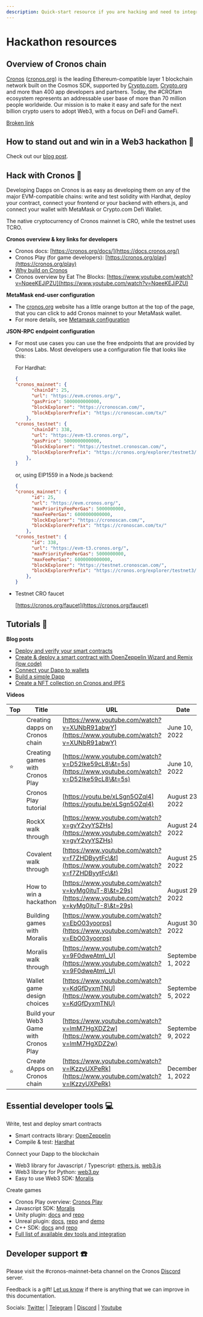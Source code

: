 ```yaml
---
description: Quick-start resource if you are hacking and need to integrate with Cronos.
---
```


# Hackathon resources

## Overview of Cronos chain

[Cronos](https://cronos.org/) ([cronos.org](http://cronos.org)) is the leading Ethereum-compatible layer 1 blockchain network built on the Cosmos SDK, supported by [Crypto.com](http://crypto.com), [Crypto.org](http://crypto.org) and more than 400 app developers and partners. Today, the #CROfam ecosystem represents an addressable user base of more than 70 million people worldwide. Our mission is to make it easy and safe for the next billion crypto users to adopt Web3, with a focus on DeFi and GameFi.

[Broken link](broken-reference "mention")

## How to stand out and win in a Web3 hackathon 🥇

Check out our [blog post](https://cronoslabs.substack.com/p/cronos-developer-series-5-tips-to-stand-out-in-a-web3-hackathon-924d774f1617).

## Hack with Cronos 🥚

Developing Dapps on Cronos is as easy as developing them on any of the major EVM-compatible chains: write and test solidity with Hardhat, deploy your contract, connect your frontend or your backend with ethers.js, and connect your wallet with MetaMask or Crypto.com Defi Wallet.

The native cryptocurrency of Cronos mainnet is CRO, while the testnet uses TCRO.

**Cronos overview & key links for developers**

* Cronos docs: [https://cronos.org/docs/](https://docs.cronos.org/)
* Cronos Play (for game developers): [https://cronos.org/play](https://cronos.org/play)
* [Why build on Cronos](https://cronoslabs.substack.com/p/why-build-grow-on-cronos-692da1de7885)
* Cronos overview by Eat The Blocks: [https://www.youtube.com/watch?v=NqeeKEJiPZU](https://www.youtube.com/watch?v=NqeeKEJiPZU)

**MetaMask end-user configuration**

* The [cronos.org](http://cronos.org) website has a little orange button at the top of the page, that you can click to add Cronos mainnet to your MetaMask wallet.
* For more details, see [Metamask configuration](../../for-users/metamask.md)

**JSON-RPC endpoint configuration**

*   For most use cases you can use the free endpoints that are provided by Cronos Labs. Most developers use a configuration file that looks like this:

    For Hardhat:

    ```json
    {
    "cronos_mainnet": {
          "chainId": 25,
          "url": "https://evm.cronos.org/",
          "gasPrice": 5000000000000,
          "blockExplorer": "https://cronoscan.com/",
          "blockExplorerPrefix": "https://cronoscan.com/tx/"
        },
    "cronos_testnet": {
          "chainId": 338,
          "url": "https://evm-t3.cronos.org/",
          "gasPrice": 5000000000000,
          "blockExplorer": "https://testnet.cronoscan.com/",
          "blockExplorerPrefix": "https://cronos.org/explorer/testnet3/tx/"
        },
    }
    ```

    or, using EIP1559 in a Node.js backend:

    ```json
    {
    "cronos_mainnet": {
          "id": 25,
          "url": "https://evm.cronos.org/",
          "maxPriorityFeePerGas": 5000000000,
          "maxFeePerGas": 6000000000000,
          "blockExplorer": "https://cronoscan.com/",
          "blockExplorerPrefix": "https://cronoscan.com/tx/"
        },
    "cronos_testnet": {
          "id": 338,
          "url": "https://evm-t3.cronos.org/",
          "maxPriorityFeePerGas": 5000000000,
          "maxFeePerGas": 6000000000000,
          "blockExplorer": "https://testnet.cronoscan.com/",
          "blockExplorerPrefix": "https://cronos.org/explorer/testnet3/tx/"
        },
    }
    ```
*   Testnet CRO faucet

    [https://cronos.org/faucet](https://cronos.org/faucet)

## Tutorials 🚀

**Blog posts**

* [Deploy and verify your smart contracts](https://cronoslabs.substack.com/p/cronos-developer-series-deploy-verify-your-contracts-using-hardhat-8b6ab6928986)
* [Create & deploy a smart contract with OpenZeppelin Wizard and Remix (low code)](https://cronoslabs.substack.com/p/cronos-developer-series-create-deploy-a-smart-contract-with-openzeppelin-wizard-and-remix-5b6769fc8b93)
* [Connect your Dapp to wallets](https://cronoslabs.substack.com/p/cronos-developer-series-connect-your-dapp-with-defi-wallet-metamask-and-trust-wallet-77419fe696a5)
* [Build a simple Dapp](https://cronoslabs.substack.com/p/cronos-developer-series-build-a-simple-dapp-with-react-crypto-com-defi-wallet-and-metamask-87c37ccd589f)
* [Create a NFT collection on Cronos and IPFS](https://cronoslabs.substack.com/p/cronos-developer-series-build-a-simple-dapp-with-react-crypto-com-defi-wallet-and-metamask-87c37ccd589f)

**Videos**

| Top | Title                                 | URL                                                                                                      | Date              |
| --- | ------------------------------------- | -------------------------------------------------------------------------------------------------------- | ----------------- |
|     | Creating dapps on Cronos chain        | [https://www.youtube.com/watch?v=XUNbR91abwY](https://www.youtube.com/watch?v=XUNbR91abwY)               | June 10, 2022     |
| ⭐️  | Creating games with Cronos Play       | [https://www.youtube.com/watch?v=D52Ike59cL8\&t=5s](https://www.youtube.com/watch?v=D52Ike59cL8\&t=5s)   | June 10, 2022     |
|     | Cronos Play tutorial                  | [https://youtu.be/xLSgn5OZql4](https://youtu.be/xLSgn5OZql4)                                             | August 23, 2022   |
|     | RockX walk through                    | [https://www.youtube.com/watch?v=gvY2vyYSZHs](https://www.youtube.com/watch?v=gvY2vyYSZHs)               | August 24, 2022   |
|     | Covalent walk through                 | [https://www.youtube.com/watch?v=f7ZHDByytFc\&t](https://www.youtube.com/watch?v=f7ZHDByytFc\&t)         | August 25, 2022   |
|     | How to win a hackathon                | [https://www.youtube.com/watch?v=kyMg0jtuT-8\&t=29s](https://www.youtube.com/watch?v=kyMg0jtuT-8\&t=29s) | August 29, 2022   |
|     | Building games with Moralis           | [https://www.youtube.com/watch?v=EbO03yoorps](https://www.youtube.com/watch?v=EbO03yoorps)               | August 30, 2022   |
|     | Moralis walk through                  | [https://www.youtube.com/watch?v=9F0dweAtm\_U](https://www.youtube.com/watch?v=9F0dweAtm\_U)             | September 1, 2022 |
|     | Wallet game design choices            | [https://www.youtube.com/watch?v=KdGfDyxmTNU](https://www.youtube.com/watch?v=KdGfDyxmTNU)               | September 5, 2022 |
|     | Build your Web3 Game with Cronos Play | [https://www.youtube.com/watch?v=lmM7HgXDZ2w](https://www.youtube.com/watch?v=lmM7HgXDZ2w)               | September 9, 2022 |
| ⭐️  | Create dApps on Cronos chain          | [https://www.youtube.com/watch?v=lKzzyUXPeRk](https://www.youtube.com/watch?v=lKzzyUXPeRk)               | December 1, 2022  |

## Essential developer tools 💻

Write, test and deploy smart contracts

* Smart contracts library: [OpenZeppelin](https://www.openzeppelin.com/)
* Compile & test: [Hardhat](https://hardhat.org/)

Connect your Dapp to the blockchain

* Web3 library for Javascript / Typescript: [ethers.js](https://docs.ethers.io/v5/), [web3.js](https://web3js.readthedocs.io/)
* Web3 library for Python: [web3.py](https://web3py.readthedocs.io/)
* Easy to use Web3 SDK: [Moralis](https://moralis.io/)

Create games

* Cronos Play overview: [Cronos Play](https://cronos.org/docs/play/cronos-gamefi-integraton.html)
* Javascript SDK: [Moralis](https://moralis.io/)
* Unity plugin: [docs](https://cronos.org/docs/play/getting-started.html) and [repo](https://github.com/ChainSafe/web3.unity)
* Unreal plugin: [docs](https://cronos.org/docs/play/getting-started\_unreal.html#pre-requisites), [repo](https://github.com/cronos-labs/play-unreal-plugin) and [demo](https://github.com/cronos-labs/play-unreal-demo)
* C++ SDK: [docs](https://cronos.org/docs/play/getting-started\_cpp.html#pre-requisites) and [repo](https://github.com/cronos-labs/play-cpp-sdk)
* [Full list of available dev tools and integration](../useful-projects-on-cronos/overview-of-dev-tools-and-integrations.md)

## Developer support ☎️

Please visit the #cronos-mainnet-beta channel on the Cronos [Discord](https://discord.com/invite/pahqHz26q4) server.

Feedback is a gift! [Let us know](mailto:contact@cronoslabs.org) if there is anything that we can improve in this documentation.

Socials: [Twitter](https://twitter.com/cronos\_chain) | [Telegram](https://t.me/Cryptoorg\_Chain\_Announcements) | [Discord](https://discord.com/invite/pahqHz26q4) | [Youtube](https://www.youtube.com/channel/UCUvlFgAWURU\_wECYp2GpJtw/featured)


